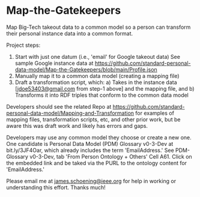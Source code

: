 # Map-the-Gatekeepers
Map Big-Tech takeout data to a common model so a person can transform their personal instance data into a common format.   

Project steps:
1) Start with just one datum (i.e., 'email' for Google takeout data) See sample Google instance data at  https://github.com/standard-personal-data-model/Map-the-Gatekeepers/blob/main/Profile.json   
2) Manually map it to a common data model (creating a mapping file)
3) Draft a transformation script, which:
   a) Takes in the instance data [jdoe53403@gmail.com from step-1 above] and the mapping file, and
   b) Transforms it into RDF triples that conform to the common data model

Developers should see the related Repo at https://github.com/standard-personal-data-model/Mapping-and-Transformation for examples of mapping files, transformation scripts, etc, and other prior work, but be aware this was draft work and likely has errors and gaps. 

Developers may use any common model they choose or create a new one.  One candidate is Personal Data Model (PDM) Glossary v0-3-Dev at bit.ly/3JF4Oar, which already includes the term 'EmailAddress.'  See PDM-Glossary v0-3-Dev, tab 'From Person Ontology + Others' Cell A61.   Click on the embedded link and be taked via the PURL to the ontology content for 'EmailAddress.'   

Please email me at james.schoening@ieee.org for help in working or understanding this effort.  Thanks much!
